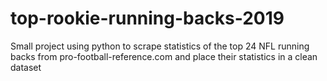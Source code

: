 # top-rookie-running-backs-2019
Small project using python to scrape statistics of the top 24 NFL running backs from pro-football-reference.com and place their statistics in a clean dataset
